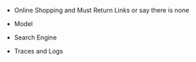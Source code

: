 * Online Shopping and Must Return Links or say there is none
* Model
* Search Engine


* Traces and Logs